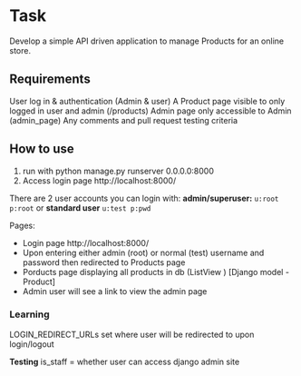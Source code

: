 
# Task
Develop a simple API driven application to manage Products for an online store. 

## Requirements
User log in & authentication (Admin & user)
A Product page visible to only logged in user and admin (/products)
Admin page only accessible to Admin (admin_page)
Any comments and pull request testing criteria

## How to use
1. run with python manage.py runserver 0.0.0.0:8000 
2. Access login page  http://localhost:8000/

There are 2 user accounts you can login with: 
**admin/superuser:** ```u:root p:root``` or 
**standard user** ```u:test p:pwd```

Pages:
- Login page http://localhost:8000/
- Upon entering either admin (root) or normal (test) username and password then redirected to Products page
- Porducts page displaying all products in db (ListView ) [Django model - Product]
- Admin user will see a link to view the admin page

### Learning
LOGIN_REDIRECT_URLs set where user will be redirected to upon login/logout

**Testing**
is_staff = whether user can access django admin site
